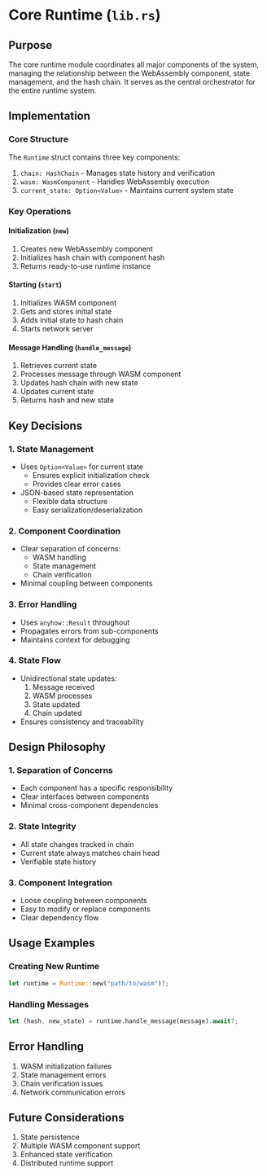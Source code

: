 # Core Runtime (`lib.rs`)

## Purpose
The core runtime module coordinates all major components of the system, managing the relationship between the WebAssembly component, state management, and the hash chain. It serves as the central orchestrator for the entire runtime system.

## Implementation

### Core Structure
The `Runtime` struct contains three key components:
1. `chain: HashChain` - Manages state history and verification
2. `wasm: WasmComponent` - Handles WebAssembly execution
3. `current_state: Option<Value>` - Maintains current system state

### Key Operations

#### Initialization (`new`)
1. Creates new WebAssembly component
2. Initializes hash chain with component hash
3. Returns ready-to-use runtime instance

#### Starting (`start`)
1. Initializes WASM component
2. Gets and stores initial state
3. Adds initial state to hash chain
4. Starts network server

#### Message Handling (`handle_message`)
1. Retrieves current state
2. Processes message through WASM component
3. Updates hash chain with new state
4. Updates current state
5. Returns hash and new state

## Key Decisions

### 1. State Management
- Uses `Option<Value>` for current state
  - Ensures explicit initialization check
  - Provides clear error cases
- JSON-based state representation
  - Flexible data structure
  - Easy serialization/deserialization

### 2. Component Coordination
- Clear separation of concerns:
  - WASM handling
  - State management
  - Chain verification
- Minimal coupling between components

### 3. Error Handling
- Uses `anyhow::Result` throughout
- Propagates errors from sub-components
- Maintains context for debugging

### 4. State Flow
- Unidirectional state updates:
  1. Message received
  2. WASM processes
  3. State updated
  4. Chain updated
- Ensures consistency and traceability

## Design Philosophy

### 1. Separation of Concerns
- Each component has a specific responsibility
- Clear interfaces between components
- Minimal cross-component dependencies

### 2. State Integrity
- All state changes tracked in chain
- Current state always matches chain head
- Verifiable state history

### 3. Component Integration
- Loose coupling between components
- Easy to modify or replace components
- Clear dependency flow

## Usage Examples

### Creating New Runtime
```rust
let runtime = Runtime::new("path/to/wasm")?;
```

### Handling Messages
```rust
let (hash, new_state) = runtime.handle_message(message).await?;
```

## Error Handling
1. WASM initialization failures
2. State management errors
3. Chain verification issues
4. Network communication errors

## Future Considerations
1. State persistence
2. Multiple WASM component support
3. Enhanced state verification
4. Distributed runtime support